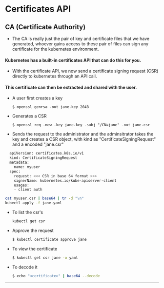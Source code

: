# Certificates API

## CA (Certificate Authority)
- The CA is really just the pair of key and certificate files that we have generated, whoever gains access to these pair of files can sign any certificate for the kubernetes environment.

#### Kubernetes has a built-in certificates API that can do this for you. 
- With the certificate API, we now send a certificate signing request (CSR) directly to kubernetes through an API call.

#### This certificate can then be extracted and shared with the user.
- A user first creates a key
  ```
  $ openssl genrsa -out jane.key 2048
  ```
- Generates a CSR
  ```
  $ openssl req -new -key jane.key -subj "/CN=jane" -out jane.csr 
  ```
- Sends the request to the administrator and the adminsitrator takes the key and creates a CSR object, with kind as "CertificateSigningRequest" and a encoded "jane.csr"
  
```bash
  apiVersion: certificates.k8s.io/v1
  kind: CertificateSigningRequest
  metadata:
    name: myuser
  spec:
    request: <<< CSR in base 64 format >>>
    signerName: kubernetes.io/kube-apiserver-client
    usages:
    - client auth
 ```
  
  ```bash
  cat myuser.csr | base64 | tr -d "\n"
  kubectl apply -f jane.yaml
  ```
  
- To list the csr's
  ```bash
  kubectl get csr
  ```
- Approve the request
  ```bash
  $ kubectl certificate approve jane
  ```
- To view the certificate
  ```bash
  $ kubectl get csr jane -o yaml
  ```
- To decode it
  ```bash
  $ echo "<certificate>" | base64 --decode
  ```

---
